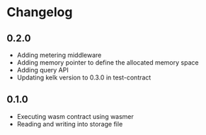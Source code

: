 # Changelog

## 0.2.0

- Adding metering middleware
- Adding memory pointer to define the allocated memory space
- Adding query API
- Updating kelk version to 0.3.0 in test-contract

## 0.1.0

- Executing wasm contract using wasmer
- Reading and writing into storage file

